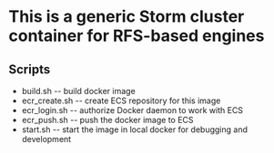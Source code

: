 
# This is a generic Storm cluster container for RFS-based engines

## Scripts

- build.sh      -- build docker image
- ecr_create.sh -- create ECS repository for this image
- ecr_login.sh  -- authorize Docker daemon to work with ECS
- ecr_push.sh   -- push the docker image to ECS
- start.sh      -- start the image in local docker for debugging and development
